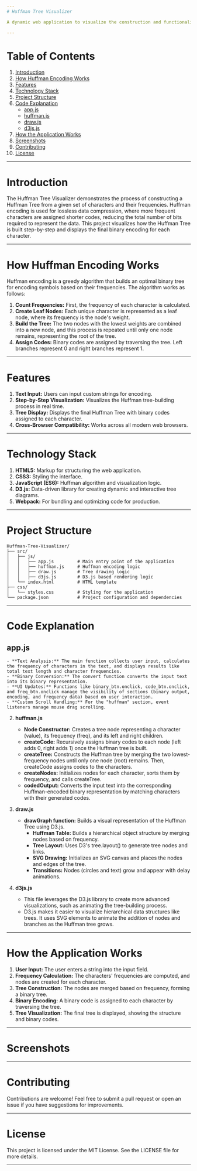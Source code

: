 ```yaml
---
# Huffman Tree Visualizer

A dynamic web application to visualize the construction and functionality of Huffman Trees, a fundamental algorithm used in data compression. This project offers an interactive visual representation of how Huffman coding compresses data by converting input characters into a binary tree structure.

---
```


# Table of Contents
1. [Introduction](#introduction)
2. [How Huffman Encoding Works](#how-huffman-encoding-works)
3. [Features](#features)
4. [Technology Stack](#technology-stack)
5. [Project Structure](#project-structure)
6. [Code Explanation](#code-explanation)
    - [app.js](#appjs)
    - [huffman.js](#huffmanjs)
    - [draw.js](#drawjs)
    - [d3js.js](#d3jsjs)
7. [How the Application Works](#how-the-application-works)
8. [Screenshots](#screenshots)
9. [Contributing](#contributing)
10. [License](#license)

---

# Introduction
The Huffman Tree Visualizer demonstrates the process of constructing a Huffman Tree from a given set of characters and their frequencies. Huffman encoding is used for lossless data compression, where more frequent characters are assigned shorter codes, reducing the total number of bits required to represent the data. This project visualizes how the Huffman Tree is built step-by-step and displays the final binary encoding for each character.

---

# How Huffman Encoding Works

Huffman encoding is a greedy algorithm that builds an optimal binary tree for encoding symbols based on their frequencies. The algorithm works as follows:

1. **Count Frequencies:** First, the frequency of each character is calculated.
2. **Create Leaf Nodes:** Each unique character is represented as a leaf node, where its frequency is the node's weight.
3. **Build the Tree:** The two nodes with the lowest weights are combined into a new node, and this process is repeated until only one node remains, representing the root of the tree.
4. **Assign Codes:** Binary codes are assigned by traversing the tree. Left branches represent 0 and right branches represent 1.

---

# Features

1. **Text Input:** Users can input custom strings for encoding.
2. **Step-by-Step Visualization:** Visualizes the Huffman tree-building process in real time.
3. **Tree Display:** Displays the final Huffman Tree with binary codes assigned to each character.
4. **Cross-Browser Compatibility:** Works across all modern web browsers.

---

# Technology Stack

1. **HTML5:** Markup for structuring the web application.
2. **CSS3:** Styling the interface.
3. **JavaScript (ES6):** Huffman algorithm and visualization logic.
4. **D3.js:** Data-driven library for creating dynamic and interactive tree diagrams.
5. **Webpack:** For bundling and optimizing code for production.

---

# Project Structure

```
Huffman-Tree-Visualizer/
├── src/
│   ├── js/
│   │   ├── app.js         # Main entry point of the application
│   │   ├── huffman.js     # Huffman encoding logic
│   │   ├── draw.js        # Tree drawing logic
│   │   ├── d3js.js        # D3.js based rendering logic
│   └── index.html         # HTML template
├── css/
│   └── styles.css         # Styling for the application
└── package.json           # Project configuration and dependencies
```

---

# Code Explanation

## **app.js**
    - **Text Analysis:** The main function collects user input, calculates the frequency of characters in the text, and displays results like total text length and character frequencies.
    - **Binary Conversion:** The convert function converts the input text into its binary representation.
    - **UI Updates:** Functions like binary_btn.onclick, code_btn.onclick, and freq_btn.onclick manage the visibility of sections (binary output, encoding, and frequency data) based on user interaction.
    - **Custom Scroll Handling:** For the "huffman" section, event listeners manage mouse drag scrolling.


2. **huffman.js**
    - **Node Constructor:** Creates a tree node representing a character (value), its frequency (freq), and its left and right children.
    - **createCode:** Recursively assigns binary codes to each node (left adds 0, right adds 1) once the Huffman tree is built.
    - **createTree:** Constructs the Huffman tree by merging the two lowest-frequency nodes until only one node (root) remains. Then, createCode assigns codes to the characters.
    - **createNodes:** Initializes nodes for each character, sorts them by frequency, and calls createTree.
    - **codedOutput:** Converts the input text into the corresponding Huffman-encoded binary representation by matching characters with their generated codes.

3. **draw.js**
    - **drawGraph function:** Builds a visual representation of the Huffman Tree using D3.js.
      - **Huffman Table:** Builds a hierarchical object structure by merging nodes based on frequency.
      - **Tree Layout:** Uses D3's tree.layout() to generate tree nodes and links.
      - **SVG Drawing:** Initializes an SVG canvas and places the nodes and edges of the tree.
      - **Transitions:** Nodes (circles and text) grow and appear with delay animations.
     
4. **d3js.js**
     - This file leverages the D3.js library to create more advanced visualizations, such as animating the tree-building process.
     - D3.js makes it easier to visualize hierarchical data structures like trees. It uses SVG elements to animate the addition of nodes and branches as the Huffman tree grows.
  
---

# How the Application Works

1. **User Input:** The user enters a string into the input field.
2. **Frequency Calculation:** The characters' frequencies are computed, and nodes are created for each character.
3. **Tree Construction:** The nodes are merged based on frequency, forming a binary tree.
4. **Binary Encoding:** A binary code is assigned to each character by traversing the tree.
5. **Tree Visualization:** The final tree is displayed, showing the structure and binary codes.

--- 

# Screenshots

---

# Contributing

Contributions are welcome! Feel free to submit a pull request or open an issue if you have suggestions for improvements.


---

# License

This project is licensed under the MIT License. See the LICENSE file for more details.

---
